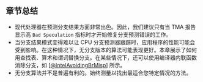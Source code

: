 
## 章节总结 

* 现代处理器在预测分支结果方面非常出色。因此，我们建议只有当 TMA 报告显示高 `Bad Speculation` 指标时才开始修复分支预测错误的工作。
* 当分支结果模式变得难以让 CPU 分支预测器跟踪时，应用程序的性能可能会受到影响。在这种情况下，无分支版本的算法可能表现更好。本章展示了如何用查找表、算术和谓词替换分支。在某些情况下，还可以使用编译器内联函数消除分支，如 [[@IntelAvoidingBrMisp](../References.md#IntelAvoidingBrMisp)] 所示。
* 无分支算法并不是普遍有利的。始终测量以找出最适合您特定情况的方法。

